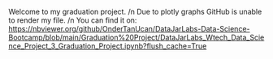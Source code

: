 Welcome to my graduation project. /n
Due to plotly graphs GitHub is unable to render my file. /n
You can find it on: https://nbviewer.org/github/OnderTanUcan/DataJarLabs-Data-Science-Bootcamp/blob/main/Graduation%20Project/DataJarLabs_Wtech_Data_Science_Project_3_Graduation_Project.ipynb?flush_cache=True
